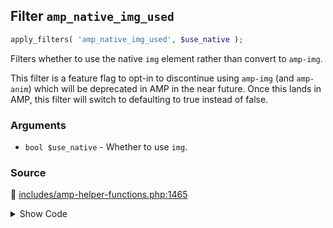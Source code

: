 ## Filter `amp_native_img_used`

```php
apply_filters( 'amp_native_img_used', $use_native );
```

Filters whether to use the native `img` element rather than convert to `amp-img`.

This filter is a feature flag to opt-in to discontinue using `amp-img` (and `amp-anim`) which will be deprecated in AMP in the near future. Once this lands in AMP, this filter will switch to defaulting to true instead of false.

### Arguments

* `bool $use_native` - Whether to use `img`.

### Source

:link: [includes/amp-helper-functions.php:1465](/includes/amp-helper-functions.php#L1465)

<details>
<summary>Show Code</summary>

```php
return (bool) apply_filters( 'amp_native_img_used', false );
```

</details>
